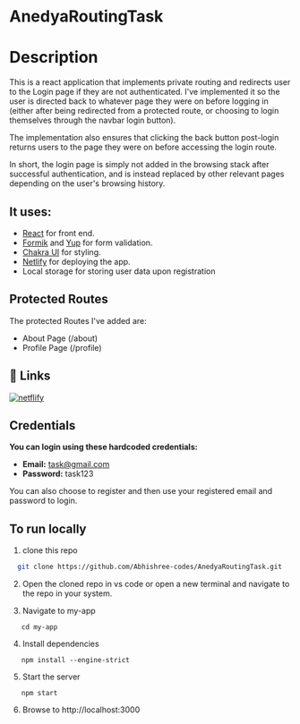 # AnedyaRoutingTask

# Description

This is a react application that implements private routing and redirects user to the Login page if they are not authenticated. I've implemented it so the user is directed back to whatever page they were on before logging in (either after being redirected from a protected route, or choosing to login themselves through the navbar login button).

The implementation also ensures that clicking the back button post-login returns users to the page they were on before accessing the login route. 

In short, the login page is simply not added in the browsing stack after successful authentication, and is instead replaced by other relevant pages depending on the user's browsing history.

## It uses: 
- [React](https://react.dev/) for front end.
- [Formik](https://formik.org/) and [Yup](https://github.com/jquense/yup) for form validation.
- [Chakra UI](https://chakra-ui.com/) for styling.
- [Netlify](https://www.netlify.com/) for deploying the app.
- Local storage for storing user data upon registration

## Protected Routes

The protected Routes I've added are: 
- About Page (/about)
- Profile Page (/profile)

## 🔗 Links

[![netflify](https://img.shields.io/badge/netflify-blue?style=for-the-badge&logo=netflify&logoColor=white)]()


## Credentials

**You can login using these hardcoded credentials:**

- **Email:** task@gmail.com
- **Password:** task123

You can also choose to register and then use your registered email and password to login.

## To run locally

1. clone this repo
```bash
  git clone https://github.com/Abhishree-codes/AnedyaRoutingTask.git
```
2. Open the cloned repo in vs code or open a new terminal and navigate to the repo in your system.
  
3. Navigate to my-app
```
   cd my-app
```
4. Install dependencies
```
   npm install --engine-strict
```
   
5.  Start the server
```
   npm start
```

6. Browse to http://localhost:3000
